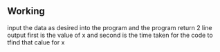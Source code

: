## Working

input the data as desired into the program and the program return 2 line output
first is the value of x 
and second is the time taken for the code to tfind that calue for x
